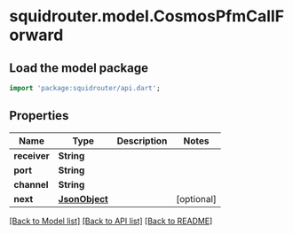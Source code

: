 # squidrouter.model.CosmosPfmCallForward

## Load the model package
```dart
import 'package:squidrouter/api.dart';
```

## Properties
Name | Type | Description | Notes
------------ | ------------- | ------------- | -------------
**receiver** | **String** |  | 
**port** | **String** |  | 
**channel** | **String** |  | 
**next** | [**JsonObject**](.md) |  | [optional] 

[[Back to Model list]](../README.md#documentation-for-models) [[Back to API list]](../README.md#documentation-for-api-endpoints) [[Back to README]](../README.md)


